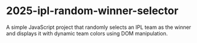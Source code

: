 # 2025-ipl-random-winner-selector
A simple JavaScript project that randomly selects an IPL team as the winner and displays it with dynamic team colors using DOM manipulation.
